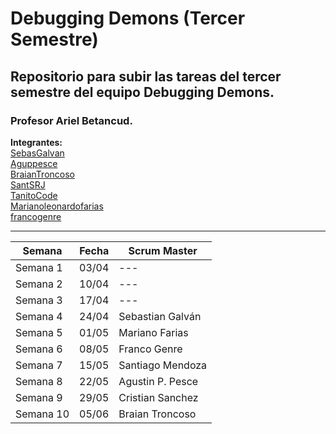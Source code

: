 <h1>Debugging Demons (Tercer Semestre)</h1>

<h2>Repositorio para subir las tareas del tercer semestre del equipo Debugging Demons.</h2>
<h3>Profesor Ariel Betancud.</h3>

__Integrantes:__<br>
[SebasGalvan](https://github.com/SebasGalvan)<br>
[Aguppesce](https://github.com/Aguppesce)<br>
[BraianTroncoso](https://github.com/BraianTroncoso)<br>
[SantSRJ](https://github.com/SantSRJ)<br>
[TanitoCode](https://github.com/TanitoCode)<br>
[Marianoleonardofarias](https://github.com/Marianoleonardofarias)<br>
[francogenre](https://github.com/francogenre)<br>


-------------------------------------------------------------------------------------------------------------------------------

| **Semana** | **Fecha**| **Scrum Master** |
| ---- | ---- | ------ |
| Semana 1  | 03/04 |--- |
| Semana 2  | 10/04 |--- |
| Semana 3  | 17/04 |--- |
| Semana 4  | 24/04 |Sebastian Galván |
| Semana 5  | 01/05 |Mariano Farias |
| Semana 6  | 08/05 |Franco Genre |
| Semana 7  | 15/05 |Santiago Mendoza |
| Semana 8  | 22/05 |Agustin P. Pesce |
| Semana 9  | 29/05 |Cristian Sanchez |
| Semana 10 | 05/06 |Braian Troncoso |
